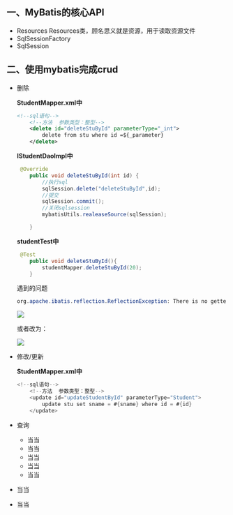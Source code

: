 ## 一、MyBatis的核心API

- Resources   Resources类，顾名思义就是资源，用于读取资源文件
- SqlSessionFactory
- SqlSession

## 二、使用mybatis完成crud

- 删除

  **StudentMapper.xml中**

  ```xml
  <!--sql语句-->
      <!--方法  参数类型：整型-->
      <delete id="deleteStuById" parameterType="_int">
          delete from stu where id =${_parameter}
      </delete>
  ```

  **IStudentDaoImpl中**

  ```java
   @Override
      public void deleteStuById(int id) {
          //执行sql
          sqlSession.delete("deleteStuById",id);
          //提交
          sqlSession.commit();
          //关闭sqlsession
          mybatisUtils.realeaseSource(sqlSession);
  
      }
  ```

  **studentTest中**

  ```java
   @Test
      public void deleteStuById(){
          studentMapper.deleteStuById(20);
      }
  ```

  遇到的问题

  ```java
  org.apache.ibatis.reflection.ReflectionException: There is no getter for property named '_id' in 'class java.lang.Integer'
  ```

  ![](C:\Users\听音乐的酒\Desktop\笔记\学习笔记\imgs\26.png)

  或者改为：

  ![](C:\Users\听音乐的酒\Desktop\笔记\学习笔记\imgs\27.png)

- 修改/更新

  **StudentMapper.xml中**

  ```java
  <!--sql语句-->
      <!--方法  参数类型：整型-->
      <update id="updateStudentById" parameterType="Student">
          update stu set sname = #{sname} where id = #{id}
      </update>
  ```

- 查询

  - 当当
  - 当当
  - 当当
  - 当当
  - 当当

- 当当

- 当当